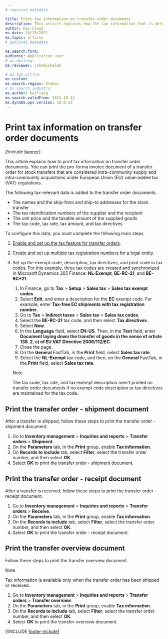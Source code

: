 ```yaml
---
# required metadata

title: Print tax information on transfer order documents
description: This article explains how the tax information that is determined by the tax calculation service can be printed on transfer order documents.
author: Kai-Cloud
ms.date: 10/15/2021
ms.topic: article
# optional metadata

ms.search.form:
audience: Application user
# ms.devlang: 
ms.reviewer: johnmichalak

# ms.tgt_pltfrm: 
ms.custom: 
ms.search.region: Global
# ms.search.industry: 
ms.author: kailiang
ms.search.validFrom: 2021-10-12
ms.dyn365.ops.version: 10.0.23
---
```


# Print tax information on transfer order documents

[!include [banner](../../includes/banner.md)]

This article explains how to print tax information on transfer order documents. You can print the pro-forma invoice document of a transfer order for stock transfers that are considered intra-community supply and intra-community acquisitions under European Union (EU) value-added tax (VAT) regulations. 

The following tax-relevant data is added to the transfer order documents:

- The names and the ship-from and ship-to addresses for the stock transfer
- The tax identification numbers of the supplier and the recipient
- The unit price and the taxable amount of the supplied goods
- The tax code, tax rate, tax amount, and tax directives

To configure this data, you must complete the following main steps.

1. [Enable and set up the tax feature for transfer orders](Tax-feature-support-for-transfer-order.md).
2. [Create and set up multiple tax registration numbers for a legal entity](emea-multiple-vat-registration-numbers.md).
3. Set up the exempt code, description, tax directives, and print code in tax codes. For this example, three tax codes are created and synchronized in Microsoft Dynamics 365 Finance: **NL-Exempt**, **BE-RC-21**, and **BE-RC+21**.

    1. In Finance, go to **Tax** \> **Setup** \> **Sales tax** \> **Sales tax exempt codes**.
    2. Select **Edit**, and enter a description for the **EC** exempt code. For example, enter **Tax-free EC shipments with tax registration number**.
    3. Go to **Tax** \> **Indirect taxes** \> **Sales tax** \> **Sales tax codes**.
    4. Select the **BE-RC-21** tax code, and then select **Tax directives**.
    5. Select **New**.
    6. In the **Language** field, select **EN-US**. Then, in the **Text** field, enter **Document laying down the transfer of goods in the sense of article 138. 2. c) of EU VAT Directive 2006/112/EC**.
    7. Close the page.
    8. On the **General** FastTab, in the **Print** field, select **Sales tax rate**.
    8. Select the **NL-Exempt** tax code, and then, on the **General** FastTab, in the **Print** field, select **Sales tax rate**.

    > [!NOTE] 
    > The tax code, tax rate, and tax-exempt description aren't printed on transfer order documents if no exempt code description or tax directives are maintained for the tax code.

## Print the transfer order - shipment document

After a transfer is shipped, follow these steps to print the transfer order - shipment document.

1. Go to **Inventory management** \> **Inquiries and reports** \> **Transfer orders** \> **Shipment**.
2. On the **Parameters** tab, in the **Print** group, enable **Tax information**.
3. On **Records to include** tab, select **Filter**, select the transfer order number, and then select **OK**.
4. Select **OK** to print the transfer order - shipment document.

## Print the transfer order - receipt document

After a transfer is received, follow these steps to print the transfer order - receipt document.

1. Go to **Inventory management** \> **Inquiries and reports** \> **Transfer orders** \> **Receive**.
2. On the **Parameters** tab, in the **Print** group, enable **Tax information**.
3. On the **Records to include** tab, select **Filter**, select the transfer order number, and then select **OK**.
4. Select **OK** to print the transfer order - receipt document.

## Print the transfer overview document

Follow these steps to print the transfer overview document.

> [!NOTE]
> Tax information is available only when the transfer order has been shipped or received.

1. Go to **Inventory management** \> **Inquiries and reports** \> **Transfer orders** \> **Transfer overview**.
2. On the **Parameters** tab, in the **Print** group, enable **Tax information**.
3. On the **Records to include** tab, select **Filter**, select the transfer order number, and then select **OK**.
4. Select **OK** to print the transfer overview document.

[!INCLUDE [footer-include](../../../includes/footer-banner.md)]
